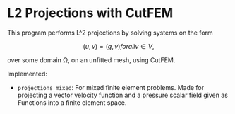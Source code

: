 # L2 Projections with CutFEM

This program performs L^2 projections by solving systems on the form

```math
  (u, v) = (g, v) for all v ∈ V,
```
over some domain Ω, on an unfitted mesh, using CutFEM.

Implemented:
 - `projections_mixed`: For mixed finite element problems. Made for projecting a vector velocity 
   function and a pressure scalar field given as Functions into a finite element space.

